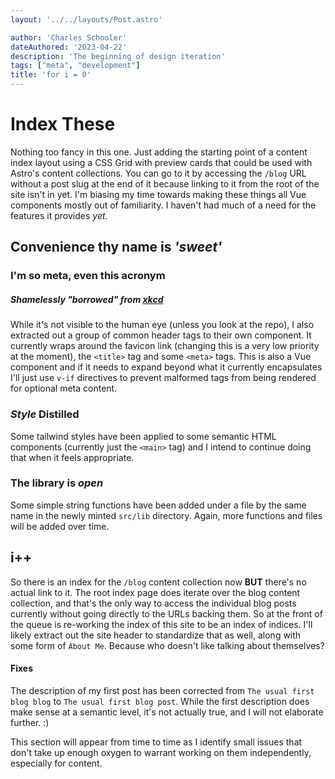 ```yaml
---
layout: '../../layouts/Post.astro'

author: 'Charles Schooler'
dateAuthored: '2023-04-22'
description: 'The beginning of design iteration'
tags: ["meta", "development"]
title: 'for i = 0'
---
```

# Index These

Nothing too fancy in this one. Just adding the starting point of a content 
index layout using a CSS Grid with preview cards that could be used with 
Astro's content collections. You can go to it by accessing the `/blog` URL 
without a post slug at the end of it because linking to it from the root of
the site isn't in yet. I'm biasing my time towards making these things all
Vue components mostly out of familiarity. I haven't had much of a need for 
the features it provides _yet_.

## Convenience thy name is _'sweet'_

### I'm so meta, even this acronym

##### Shamelessly "borrowed" from **[xkcd](https://xkcd.com/917/)**

While it's not visible to the human eye (unless you look at the repo), I also
extracted out a group of common header tags to their own component. It currently
wraps around the favicon link (changing this is a very low priority at the moment),
the `<title>` tag and some `<meta>` tags. This is also a Vue component and if it needs
to expand beyond what it currently encapsulates I'll just use `v-if` directives
to prevent malformed tags from being rendered for optional meta content.

### _Style_ Distilled

Some tailwind styles have been applied to some semantic HTML components (currently
just the `<main>` tag) and I intend to continue doing that when it feels appropriate.

### The library is _open_

Some simple string functions have been added under a file by the same name in the newly
minted `src/lib` directory. Again, more functions and files will be added over time.

## i++

So there is an index for the `/blog` content collection now **BUT** there's no actual
link to it. The root index page does iterate over the blog content collection, and that's
the only way to access the individual blog posts currently without going directly to the
URLs backing them. So at the front of the queue is re-working the index of this site to
be an index of indices. I'll likely extract out the site header to standardize that as
well, along with some form of `About Me`. Because who doesn't like talking about themselves?

#### Fixes

The description of my first post has been corrected from `The usual first blog blog`
to `The usual first blog post`. While the first description does make sense at a semantic level,
it's not actually true, and I will not elaborate further. :)

This section will appear from time to time as I identify small issues that don't
take up enough oxygen to warrant working on them independently, especially for content.